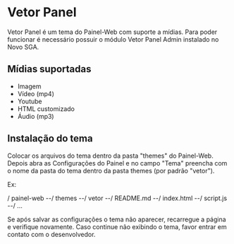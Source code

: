 # Vetor Panel

Vetor Panel é um tema do Painel-Web com suporte a mídias. Para poder funcionar é necessário possuir
o módulo Vetor Panel Admin instalado no Novo SGA.

## Mídias suportadas

* Imagem
* Vídeo (mp4)
* Youtube
* HTML customizado
* Áudio (mp3)

## Instalação do tema

Colocar os arquivos do tema dentro da pasta "themes" do Painel-Web. Depois abra as Configurações do Painel
e no campo "Tema" preencha com o nome da pasta do tema dentro da pasta themes (por padrão "vetor").

Ex:

/ painel-web
--/ themes
  --/ vetor
    --/ README.md
    --/ index.html
    --/ script.js
    --/ ...


Se após salvar as configurações o tema não aparecer, recarregue a página e verifique novamente. Caso continue
não exibindo o tema, favor entrar em contato com o desenvolvedor.
